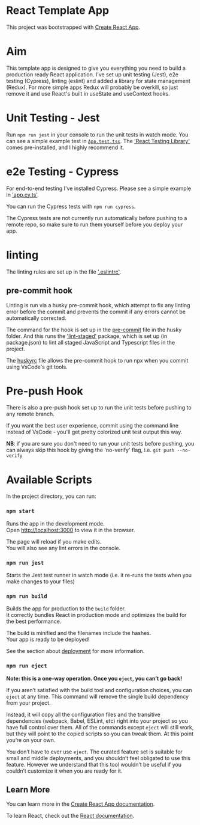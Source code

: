 # React Template App

This project was bootstrapped with [Create React App](https://github.com/facebook/create-react-app).

# Aim

This template app is designed to give you everything you need to build a production ready React application. I've set up unit testing (Jest), e2e testing (Cypress), linting (eslint) and added a library for state management (Redux). For more simple apps Redux will probably be overkill, so just remove it and use React's built in useState and useContext hooks.

# Unit Testing - Jest

Run `npm run jest` in your console to run the unit tests in watch mode. You can see a simple example test in [`App.test.tsx`](./src/App.test.tsx). The ['React Testing Library'](https://testing-library.com/docs/react-testing-library/intro/) comes pre-installed, and I highly recommend it.

# e2e Testing - Cypress

For end-to-end testing I've installed Cypress. Please see a simple example in ['app.cy.ts'](./cypress//e2e/app.cy.ts).

You can run the Cypress tests with `npm run cypress`.

The Cypress tests are not currently run automatically before pushing to a remote repo, so make sure to run them yourself before you deploy your app.

# linting

The linting rules are set up in the file ['.eslintrc'](.eslintrc).

## pre-commit hook

Linting is run via a husky pre-commit hook, which attempt to fix any linting error before the commit and prevents the commit if any errors cannot be automatically corrected.

The command for the hook is set up in the [pre-commit](.husky/pre-commit) file in the husky folder. And this runs the ['lint-staged'](https://github.com/okonet/lint-staged) package, which is set up (in package.json) to lint all staged JavaScript and Typescript files in the project.

The [huskyrc](huskyrc) file allows the pre-commit hook to run npx when you commit using VsCode's git tools.

# Pre-push Hook

There is also a pre-push hook set up to run the unit tests before pushing to any remote branch.

If you want the best user experience, commit using the command line instead of VsCode - you'll get pretty colorized unit test output this way.

**NB**: if you are sure you don't need to run your unit tests before pushing, you can always skip this hook by giving the 'no-verify' flag, i.e. `git push --no-verify`

# Available Scripts

In the project directory, you can run:

### `npm start`

Runs the app in the development mode.\
Open [http://localhost:3000](http://localhost:3000) to view it in the browser.

The page will reload if you make edits.\
You will also see any lint errors in the console.

### `npm run jest`

Starts the Jest test runner in watch mode (i.e. it re-runs the tests when you make changes to your files)

### `npm run build`

Builds the app for production to the `build` folder.\
It correctly bundles React in production mode and optimizes the build for the best performance.

The build is minified and the filenames include the hashes.\
Your app is ready to be deployed!

See the section about [deployment](https://facebook.github.io/create-react-app/docs/deployment) for more information.

### `npm run eject`

**Note: this is a one-way operation. Once you `eject`, you can’t go back!**

If you aren’t satisfied with the build tool and configuration choices, you can `eject` at any time. This command will remove the single build dependency from your project.

Instead, it will copy all the configuration files and the transitive dependencies (webpack, Babel, ESLint, etc) right into your project so you have full control over them. All of the commands except `eject` will still work, but they will point to the copied scripts so you can tweak them. At this point you’re on your own.

You don’t have to ever use `eject`. The curated feature set is suitable for small and middle deployments, and you shouldn’t feel obligated to use this feature. However we understand that this tool wouldn’t be useful if you couldn’t customize it when you are ready for it.

## Learn More

You can learn more in the [Create React App documentation](https://facebook.github.io/create-react-app/docs/getting-started).

To learn React, check out the [React documentation](https://reactjs.org/).
